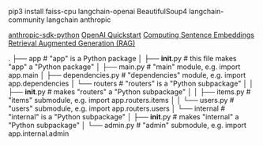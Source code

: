 pip3 install faiss-cpu langchain-openai BeautifulSoup4 langchain-community langchain anthropic

[anthropic-sdk-python](https://github.com/anthropics/anthropic-sdk-python)
[OpenAI Quickstart](https://platform.openai.com/docs/quickstart?context=python)
[Computing Sentence Embeddings](https://www.sbert.net/examples/applications/computing-embeddings/README.html)
[Retrieval Augmented Generation (RAG)](https://deci.ai/blog/retrieval-augmented-generation-using-langchain/)
      

.
├── app                    # "app" is a Python package
│     ├── __init__.py      # this file makes "app" a "Python package"
│     ├── main.py          # "main" module, e.g. import app.main
│     ├── dependencies.py  # "dependencies" module, e.g. import app.dependencies
│     └── routers          # "routers" is a "Python subpackage"
│     │   ├── __init__.py  # makes "routers" a "Python subpackage"
│     │   ├── items.py     # "items" submodule, e.g. import app.routers.items
│     │   └── users.py     # "users" submodule, e.g. import app.routers.users
│     └── internal         # "internal" is a "Python subpackage"
│         ├── __init__.py  # makes "internal" a "Python subpackage"
│         └── admin.py     # "admin" submodule, e.g. import app.internal.admin
